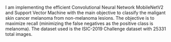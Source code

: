 I am implementing the efficient Convolutional Neural Network MobileNetV2 and Support Vector Machine with the main objective to classify the maligant skin cancer melanoma from non-melanoma lesions. 
The objective is to maximize recall (minimizing the false negatives as the positive class is melanoma). The dataset used is the ISIC-2019 Challenge dataset with 25331 total images.
